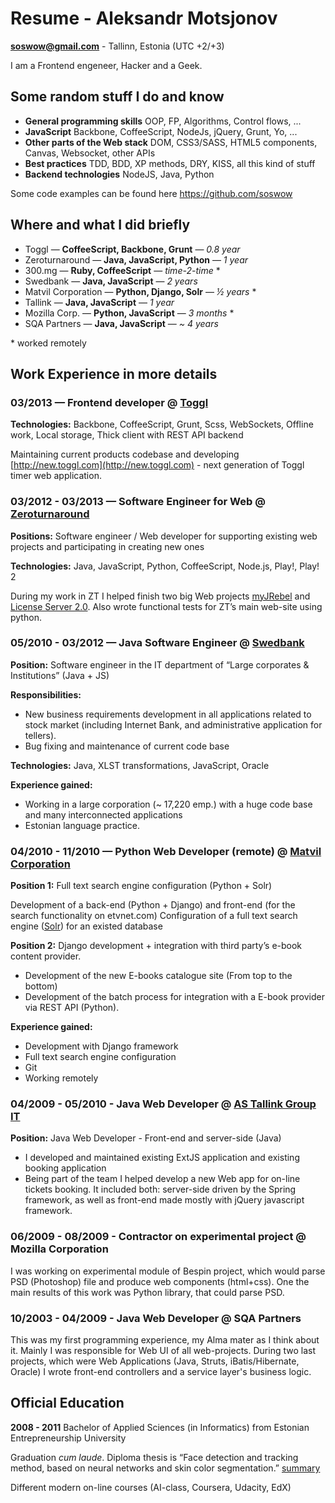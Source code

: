 Resume - Aleksandr Motsjonov
======================
**soswow@gmail.com** - Tallinn, Estonia (UTC +2/+3)

I am a Frontend engeneer, Hacker and a Geek.

Some random stuff I do and know
----------------------
* **General programming skills**
  OOP, FP, Algorithms, Control flows, ...
* **JavaScript**
  Backbone, CoffeeScript, NodeJs, jQuery, Grunt, Yo, ...
* **Other parts of the Web stack**
  DOM, CSS3/SASS, HTML5 components, Canvas, Websocket, other APIs
* **Best practices**
 TDD, BDD, XP methods, DRY, KISS, all this kind of stuff
* **Backend technologies**
  NodeJS, Java, Python

Some code examples can be found here https://github.com/soswow


Where and what I did briefly
----------------------
* Toggl           — **CoffeeScript, Backbone, Grunt** — *0.8 year*
* Zeroturnaround  — **Java, JavaScript, Python** — *1 year*
* 300.mg          — **Ruby, CoffeeScript** — *time-2-time* *
* Swedbank        — **Java, JavaScript** — *2 years*
* Matvil Corporation — **Python, Django, Solr** — *½ years* *
* Tallink         — **Java, JavaScript** — *1 year*
* Mozilla Corp.   — **Python, JavaScript** — *3 months* *
* SQA Partners    — **Java, JavaScript** — *~ 4 years*

\* worked remotely


Work Experience in more details
----------------------
### 03/2013 — Frontend developer @ [Toggl](http://toggl.com)

**Technologies:**
Backbone, CoffeeScript, Grunt, Scss, WebSockets, Offline work, Local storage, Thick client with REST API backend

Maintaining current products codebase and developing [http://new.toggl.com](http://new.toggl.com) - next generation of Toggl timer web application.


### 03/2012 - 03/2013 — Software Engineer for Web @ [Zeroturnaround](http://zeroturnaround.com)

**Positions:**
Software engineer / Web developer for supporting existing web projects and participating in creating new ones

**Technologies:**
Java, JavaScript, Python, CoffeeScript, Node.js, Play!, Play! 2

During my work in ZT I helped finish two big Web projects [myJRebel](http://my.jrebel.com) and [License Server 2.0](http://zeroturnaround.com/software/jrebel/download/license-server/). Also wrote functional tests for ZT’s main web-site using python.


### 05/2010 - 03/2012 — Java Software Engineer @ [Swedbank](https://www.swedbank.ee)

**Position:**
Software engineer in the IT department of “Large corporates & Institutions” (Java + JS)

**Responsibilities:**
* New business requirements development in all applications related to stock market (including Internet Bank, and administrative application for tellers).
* Bug fixing and maintenance of current code base

**Technologies:** Java, XLST transformations, JavaScript, Oracle

**Experience gained:**
* Working in a large corporation (~ 17,220 emp.) with a huge code base and many interconnected applications
* Estonian language practice.


### 04/2010 - 11/2010 — Python Web Developer (remote) @ [Matvil Corporation](http://matvil.com/)

**Position 1:**
Full text search engine configuration (Python + Solr)

Development of a back-end (Python + Django) and front-end (for the search functionality on etvnet.com)
Configuration of a full text search engine ([Solr](http://lucene.apache.org/solr/)) for an existed database

**Position 2:**
Django development + integration with third party’s e-book content provider.

* Development of the new E-books catalogue site (From top to the bottom)
* Development of the batch process for integration with a E-book provider via REST API  (Python).

**Experience gained:**
* Development with Django framework
* Full text search engine configuration
* Git
* Working remotely


### 04/2009 - 05/2010 - Java Web Developer @ [AS Tallink Group IT](https://booking.tallink.com)
**Position:**
Java Web Developer - Front-end and server-side (Java)

* I developed and maintained existing ExtJS application and existing booking application
* Being part of the team I helped develop a new Web app for on-line tickets booking. It included both: server-side driven by the Spring framework, as well as front-end made mostly with jQuery javascript framework.


### 06/2009 - 08/2009 - Contractor on experimental project @ Mozilla Corporation
I was working on experimental module of Bespin project, which would parse PSD (Photoshop) file and produce web components (html+css). One the main results of this work was Python library, that could parse PSD.


### 10/2003 - 04/2009 - Java Web Developer @ SQA Partners
This was my first programming experience, my Alma mater as I think about it. Mainly I was responsible for Web UI of all web-projects. During two last projects, which were Web Applications (Java, Struts, iBatis/Hibernate, Oracle) I wrote front-end controllers and a service layer's business logic.


Official Education
----------------------
**2008 - 2011** Bachelor of Applied Sciences (in Informatics) from Estonian Entrepreneurship University

Graduation *cum laude*. Diploma thesis is “Face detection and tracking method, based on neural networks and skin color segmentation.” [summary](http://goo.gl/5D2097)

Different modern on-line courses (AI-class, Coursera, Udacity, EdX)
